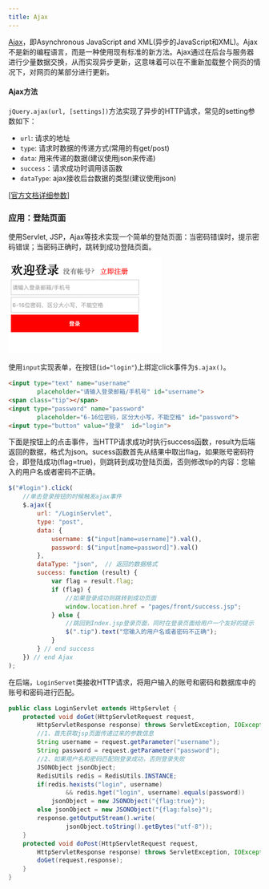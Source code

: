 ```yaml
---
title: Ajax
---
```


[Ajax](http://api.jquery.com/category/ajax/)，即Asynchronous JavaScript and XML(异步的JavaScript和XML)。Ajax不是新的编程语言，而是一种使用现有标准的新方法。Ajax通过在后台与服务器进行少量数据交换，从而实现异步更新，这意味着可以在不重新加载整个网页的情况下，对网页的某部分进行更新。


<!--
- Ajax 是一种用于创建快速动态网页的技术。

• Ajax特点：

通过在后台与服务器进行少量数据交换，Ajax 可以

- 传统的网页（不使用 Ajax）如果需要更新内容，必须重载整个网页页面


-->

#### Ajax方法

`jQuery.ajax(url, [settings])`方法实现了异步的HTTP请求，常见的setting参数如下：

* `url`: 请求的地址
* `type`: 请求时数据的传递方式(常用的有get/post)
* `data`: 用来传递的数据(建议使用json来传递)
* `success`：请求成功时调用该函数
* `dataType`: ajax接收后台数据的类型(建议使用json)

[[官方文档详细参数](http://api.jquery.com/jQuery.ajax/)]

### 应用：登陆页面

使用Servlet, JSP，Ajax等技术实现一个简单的登陆页面：当密码错误时，提示密码错误；当密码正确时，跳转到成功登陆页面。

![login_ajax](figures/login_ajax.png)

使用`input`实现表单，在按钮(`id="login"`)上绑定click事件为`$.ajax()`。

```html
<input type="text" name="username" 
        placeholder="请输入登录邮箱/手机号" id="username">
<span class="tip"></span>
<input type="password" name="password" 
        placeholder="6-16位密码，区分大小写，不能空格" id="password">
<input type="button" value="登录"  id="login">
```

下面是按钮上的点击事件，当HTTP请求成功时执行success函数，result为后端返回的数据，格式为json。sucess函数首先从结果中取出flag，如果账号密码符合，即登陆成功(flag=true)，则跳转到成功登陆页面，否则修改tip的内容：您输入的用户名或者密码不正确。

```js
$("#login").click(
    //单击登录按钮的时候触发ajax事件
    $.ajax({
        url: "/LoginServlet",
        type: "post",
        data: {
            username: $("input[name=username]").val(),
            password: $("input[name=password]").val()
        },
        dataType: "json",  // 返回的数据格式
        success: function (result) {
            var flag = result.flag;
            if (flag) {
                //如果登录成功则跳转到成功页面
                window.location.href = "pages/front/success.jsp";
            } else {
                //跳回到Index.jsp登录页面，同时在登录页面给用户一个友好的提示
                $(".tip").text("您输入的用户名或者密码不正确");
            }
        } // end success
    }) // end Ajax
);
```

在后端，`LoginServet`类接收HTTP请求，将用户输入的账号和密码和数据库中的账号和密码进行匹配。

```java
public class LoginServlet extends HttpServlet {
    protected void doGet(HttpServletRequest request, 
        HttpServletResponse response) throws ServletException, IOException {
        //1、首先获取jsp页面传递过来的参数信息
        String username = request.getParameter("username");
        String password = request.getParameter("password");
        //2、如果用户名和密码匹配则登录成功，否则登录失败
        JSONObject jsonObject;
        RedisUtils redis = RedisUtils.INSTANCE;
        if(redis.hexists("login", username) 
                && redis.hget("login", username).equals(password))
            jsonObject = new JSONObject("{flag:true}");
        else jsonObject = new JSONObject("{flag:false}");
        response.getOutputStream().write(
                jsonObject.toString().getBytes("utf-8"));
    }
    protected void doPost(HttpServletRequest request, 
        HttpServletResponse response) throws ServletException, IOException {
        doGet(request,response);
    }
}
```
    
    